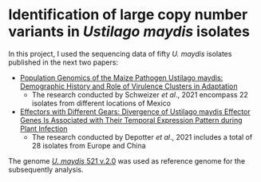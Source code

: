# Identification of large copy number variants in <i>Ustilago maydis</i> isolates

In this project, I used the sequencing data of fifty <i>U. maydis</i> isolates published in the next two papers:
 - [Population Genomics of the Maize Pathogen Ustilago maydis: Demographic History and Role of Virulence Clusters in Adaptation](https://academic.oup.com/gbe/article/13/5/evab073/6219951?login=false)
    - The research conducted by Schweizer <i>et al</i>., 2021 encompass 22 isolates from different locations of Mexico
 - [Effectors with Different Gears: Divergence of Ustilago maydis Effector Genes Is Associated with Their Temporal Expression Pattern during Plant Infection](https://www.mdpi.com/2309-608X/7/1/16)
    - The research conducted by Depotter <i>et al</i>., 2021 includes a total of 28 isolates from Europe and China

The genome [<i>U. maydis</i> 521 v.2.0](https://fungi.ensembl.org/Ustilago_maydis/Info/Index) was used as reference genome for the subsequently analysis.
